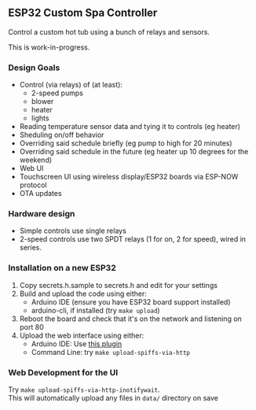 ESP32 Custom Spa Controller
----

Control a custom hot tub using a bunch of relays and sensors.  

This is work-in-progress.

### Design Goals

* Control (via relays) of (at least):
  * 2-speed pumps
  * blower
  * heater
  * lights
* Reading temperature sensor data and tying it to controls (eg heater)
* Sheduling on/off behavior
* Overriding said schedule briefly (eg pump to high for 20 minutes)
* Overriding said schedule in the future (eg heater up 10 degrees for the weekend)
* Web UI 
* Touchscreen UI using wireless display/ESP32 boards via ESP-NOW protocol
* OTA updates

### Hardware design

* Simple controls use single relays
* 2-speed controls use two SPDT relays (1 for on, 2 for speed), wired in series.


### Installation on a new ESP32

1. Copy secrets.h.sample to secrets.h and edit for your settings
2. Build and upload the code using either:
   * Arduino IDE (ensure you have ESP32 board support installed) 
   * arduino-cli, if installed (try `make upload`) 
3. Reboot the board and check that it's on the network and listening on port 80
4. Upload the web interface using either:
   * Arduino IDE: Use [this plugin](https://randomnerdtutorials.com/install-esp32-filesystem-uploader-arduino-ide/)
   * Command Line: try `make upload-spiffs-via-http` 

### Web Development for the UI

Try `make upload-spiffs-via-http-inotifywait`.  
This will automatically upload any files in `data/` directory on save
